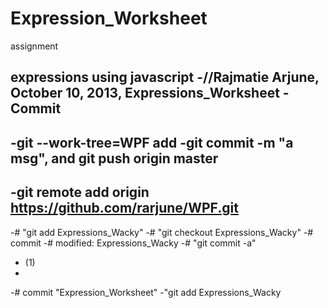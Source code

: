 Expression_Worksheet
====================

assignment

expressions using javascript
-//Rajmatie Arjune, October 10, 2013, Expressions_Worksheet
-Commit
-
-git --work-tree=WPF add
-git commit -m "a msg", and git push origin master
-
-git remote add origin https://github.com/rarjune/WPF.git
-
-# "git add Expressions_Wacky" 
-# "git checkout Expressions_Wacky" 
-# commit
-#  modified:  Expressions_Wacky
-# "git commit -a"
- (1)
-
-# commit "Expression_Worksheet"
-"git add Expressions_Wacky 
